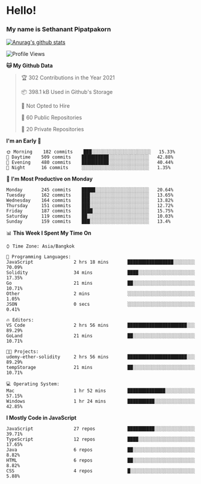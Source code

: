# Hello!
### My name is Sethanant Pipatpakorn

[![Anurag's github stats](https://github-readme-stats.vercel.app/api?username=thetkpark&count_private=true&show_icons=true&theme=tokyonight)](https://github.com/anuraghazra/github-readme-stats)

<!--START_SECTION:waka-->
![Profile Views](http://img.shields.io/badge/Profile%20Views-2-blue)

**🐱 My Github Data** 

> 🏆 302 Contributions in the Year 2021
 > 
> 📦 398.1 kB Used in Github's Storage 
 > 
> 🚫 Not Opted to Hire
 > 
> 📜 60 Public Repositories 
 > 
> 🔑 20 Private Repositories  
 > 
**I'm an Early 🐤** 

```text
🌞 Morning    182 commits    ███░░░░░░░░░░░░░░░░░░░░░░   15.33% 
🌆 Daytime    509 commits    ██████████░░░░░░░░░░░░░░░   42.88% 
🌃 Evening    480 commits    ██████████░░░░░░░░░░░░░░░   40.44% 
🌙 Night      16 commits     ░░░░░░░░░░░░░░░░░░░░░░░░░   1.35%

```
📅 **I'm Most Productive on Monday** 

```text
Monday       245 commits    █████░░░░░░░░░░░░░░░░░░░░   20.64% 
Tuesday      162 commits    ███░░░░░░░░░░░░░░░░░░░░░░   13.65% 
Wednesday    164 commits    ███░░░░░░░░░░░░░░░░░░░░░░   13.82% 
Thursday     151 commits    ███░░░░░░░░░░░░░░░░░░░░░░   12.72% 
Friday       187 commits    ████░░░░░░░░░░░░░░░░░░░░░   15.75% 
Saturday     119 commits    ██░░░░░░░░░░░░░░░░░░░░░░░   10.03% 
Sunday       159 commits    ███░░░░░░░░░░░░░░░░░░░░░░   13.4%

```


📊 **This Week I Spent My Time On** 

```text
⌚︎ Time Zone: Asia/Bangkok

💬 Programming Languages: 
JavaScript               2 hrs 18 mins       █████████████████░░░░░░░░   70.09% 
Solidity                 34 mins             ████░░░░░░░░░░░░░░░░░░░░░   17.35% 
Go                       21 mins             ██░░░░░░░░░░░░░░░░░░░░░░░   10.71% 
Other                    2 mins              ░░░░░░░░░░░░░░░░░░░░░░░░░   1.05% 
JSON                     0 secs              ░░░░░░░░░░░░░░░░░░░░░░░░░   0.41%

🔥 Editors: 
VS Code                  2 hrs 56 mins       ██████████████████████░░░   89.29% 
GoLand                   21 mins             ██░░░░░░░░░░░░░░░░░░░░░░░   10.71%

🐱‍💻 Projects: 
udemy-ether-solidity     2 hrs 56 mins       ██████████████████████░░░   89.29% 
tempStorage              21 mins             ██░░░░░░░░░░░░░░░░░░░░░░░   10.71%

💻 Operating System: 
Mac                      1 hr 52 mins        ██████████████░░░░░░░░░░░   57.15% 
Windows                  1 hr 24 mins        ██████████░░░░░░░░░░░░░░░   42.85%

```

**I Mostly Code in JavaScript** 

```text
JavaScript               27 repos            ██████████░░░░░░░░░░░░░░░   39.71% 
TypeScript               12 repos            ████░░░░░░░░░░░░░░░░░░░░░   17.65% 
Java                     6 repos             ██░░░░░░░░░░░░░░░░░░░░░░░   8.82% 
HTML                     6 repos             ██░░░░░░░░░░░░░░░░░░░░░░░   8.82% 
CSS                      4 repos             █░░░░░░░░░░░░░░░░░░░░░░░░   5.88%

```



<!--END_SECTION:waka-->
